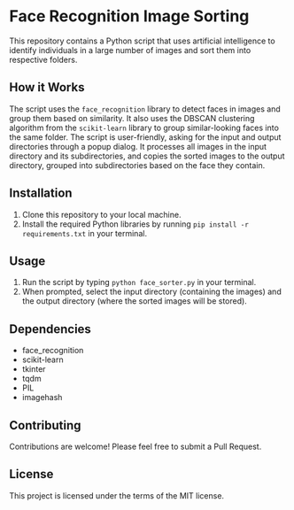# Face Recognition Image Sorting

This repository contains a Python script that uses artificial intelligence to identify individuals in a large number of images and sort them into respective folders.

## How it Works

The script uses the `face_recognition` library to detect faces in images and group them based on similarity. It also uses the DBSCAN clustering algorithm from the `scikit-learn` library to group similar-looking faces into the same folder. The script is user-friendly, asking for the input and output directories through a popup dialog. It processes all images in the input directory and its subdirectories, and copies the sorted images to the output directory, grouped into subdirectories based on the face they contain.

## Installation

1. Clone this repository to your local machine.
2. Install the required Python libraries by running `pip install -r requirements.txt` in your terminal.

## Usage

1. Run the script by typing `python face_sorter.py` in your terminal.
2. When prompted, select the input directory (containing the images) and the output directory (where the sorted images will be stored).

## Dependencies

- face_recognition
- scikit-learn
- tkinter
- tqdm
- PIL
- imagehash

## Contributing

Contributions are welcome! Please feel free to submit a Pull Request.

## License

This project is licensed under the terms of the MIT license.

